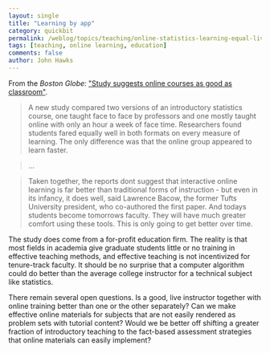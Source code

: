 ```yaml
---
layout: single 
title: "Learning by app" 
category: quickbit
permalink: /weblog/topics/teaching/online-statistics-learning-equal-live-instructor-2012.html
tags: [teaching, online learning, education] 
comments: false 
author: John Hawks 
---
```


From the <em>Boston Globe</em>: <a href="http://bostonglobe.com/metro/2012/05/21/findings-give-boost-online-classes/qtokLQeQZvE85EMzSBG6PM/story.html">"Study suggests online courses as good as classroom"</a>.

<blockquote>A new study compared two versions of an introductory statistics course, one taught face to face by professors and one mostly taught online with only an hour a week of face time. Researchers found students fared equally well in both formats on every measure of learning. The only difference was that the online group appeared to learn faster.</blockquote>

<blockquote>...</blockquote>

<blockquote>Taken together, the reports dont suggest that interactive online learning is far better than traditional forms of instruction - but even in its infancy, it does well, said Lawrence Bacow, the former Tufts University president, who co-authored the first paper. And todays students become tomorrows faculty. They will have much greater comfort using these tools. This is only going to get better over time.</blockquote>

The study does come from a for-profit education firm. The reality is that most fields in academia give graduate students little or no training in effective teaching methods, and effective teaching is not incentivized for tenure-track faculty. It should be no surprise that a computer algorithm could do better than the average college instructor for a technical subject like statistics. 

There remain several open questions. Is a good, live instructor together with online training better than one or the other separately? Can we make effective online materials for subjects that are not easily rendered as problem sets with tutorial content? Would we be better off shifting a greater fraction of introductory teaching to the fact-based assessment strategies that online materials can easily implement?



